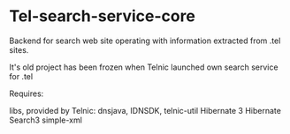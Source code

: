 Tel-search-service-core
=======================

Backend for search web site operating with information extracted from .tel sites.

It's old project has been frozen when Telnic launched own search service for .tel

Requires:

libs, provided by Telnic: dnsjava, IDNSDK, telnic-util
Hibernate 3
Hibernate Search3
simple-xml
